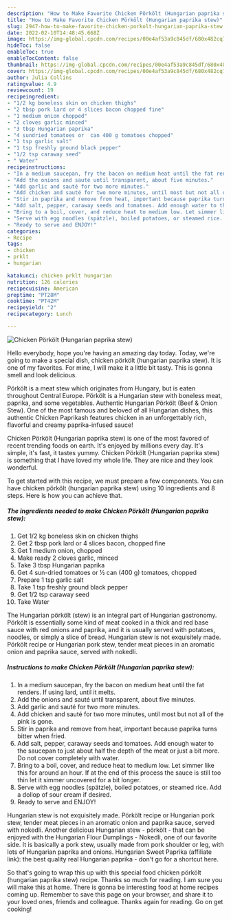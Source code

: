 ```yaml
---
description: "How to Make Favorite Chicken Pörkölt (Hungarian paprika stew)"
title: "How to Make Favorite Chicken Pörkölt (Hungarian paprika stew)"
slug: 2947-how-to-make-favorite-chicken-porkolt-hungarian-paprika-stew
date: 2022-02-10T14:48:45.668Z
image: https://img-global.cpcdn.com/recipes/00e4af53a9c845df/680x482cq70/chicken-porkolt-hungarian-paprika-stew-recipe-main-photo.jpg
hideToc: false
enableToc: true
enableTocContent: false
thumbnail: https://img-global.cpcdn.com/recipes/00e4af53a9c845df/680x482cq70/chicken-porkolt-hungarian-paprika-stew-recipe-main-photo.jpg
cover: https://img-global.cpcdn.com/recipes/00e4af53a9c845df/680x482cq70/chicken-porkolt-hungarian-paprika-stew-recipe-main-photo.jpg
author: Julia Collins
ratingvalue: 4.9
reviewcount: 19
recipeingredient:
- "1/2 kg boneless skin on chicken thighs"
- "2 tbsp pork lard or 4 slices bacon chopped fine"
- "1 medium onion chopped"
- "2 cloves garlic minced"
- "3 tbsp Hungarian paprika"
- "4 sundried tomatoes or  can 400 g tomatoes chopped"
- "1 tsp garlic salt"
- "1 tsp freshly ground black pepper"
- "1/2 tsp caraway seed"
- " Water"
recipeinstructions:
- "In a medium saucepan, fry the bacon on medium heat until the fat renders. If using lard, until it melts."
- "Add the onions and sauté until transparent, about five minutes."
- "Add garlic and sauté for two more minutes."
- "Add chicken and sauté for two more minutes, until most but not all of the pink is gone."
- "Stir in paprika and remove from heat, important because paprika turns bitter when fried."
- "Add salt, pepper, caraway seeds and tomatoes. Add enough water to the saucepan to just about half the depth of the meat or just a bit more. Do not cover completely with water."
- "Bring to a boil, cover, and reduce heat to medium low. Let simmer like this for around an hour. If at the end of this process the sauce is still too thin let it simmer uncovered for a bit longer."
- "Serve with egg noodles (spätzle), boiled potatoes, or steamed rice. Add a dollop of sour cream if desired."
- "Ready to serve and ENJOY!"
categories:
- Recipe
tags:
- chicken
- prklt
- hungarian

katakunci: chicken prklt hungarian 
nutrition: 126 calories
recipecuisine: American
preptime: "PT28M"
cooktime: "PT42M"
recipeyield: "2"
recipecategory: Lunch

---
```



![Chicken Pörkölt (Hungarian paprika stew)](https://img-global.cpcdn.com/recipes/00e4af53a9c845df/680x482cq70/chicken-porkolt-hungarian-paprika-stew-recipe-main-photo.jpg)

Hello everybody, hope you're having an amazing day today. Today, we're going to make a special dish, chicken pörkölt (hungarian paprika stew). It is one of my favorites. For mine, I will make it a little bit tasty. This is gonna smell and look delicious.

Pörkölt is a meat stew which originates from Hungary, but is eaten throughout Central Europe. Pörkölt is a Hungarian stew with boneless meat, paprika, and some vegetables. Authentic Hungarian Pörkölt (Beef &amp; Onion Stew). One of the most famous and beloved of all Hungarian dishes, this authentic Chicken Paprikash features chicken in an unforgettably rich, flavorful and creamy paprika-infused sauce!

Chicken Pörkölt (Hungarian paprika stew) is one of the most favored of recent trending foods on earth. It's enjoyed by millions every day. It's simple, it's fast, it tastes yummy. Chicken Pörkölt (Hungarian paprika stew) is something that I have loved my whole life. They are nice and they look wonderful.


To get started with this recipe, we must prepare a few components. You can have chicken pörkölt (hungarian paprika stew) using 10 ingredients and 8 steps. Here is how you can achieve that.

<!--inarticleads1-->

##### The ingredients needed to make Chicken Pörkölt (Hungarian paprika stew):

1. Get 1/2 kg boneless skin on chicken thighs
1. Get 2 tbsp pork lard or 4 slices bacon, chopped fine
1. Get 1 medium onion, chopped
1. Make ready 2 cloves garlic, minced
1. Take 3 tbsp Hungarian paprika
1. Get 4 sun-dried tomatoes or ½ can (400 g) tomatoes, chopped
1. Prepare 1 tsp garlic salt
1. Take 1 tsp freshly ground black pepper
1. Get 1/2 tsp caraway seed
1. Take  Water


The Hungarian pörkölt (stew) is an integral part of Hungarian gastronomy. Pörkölt is essentially some kind of meat cooked in a thick and red base sauce with red onions and paprika, and it is usually served with potatoes, noodles, or simply a slice of bread. Hungarian stew is not exquisitely made. Pörkölt recipe or Hungarian pork stew, tender meat pieces in an aromatic onion and paprika sauce, served with nokedli. 

<!--inarticleads2-->

##### Instructions to make Chicken Pörkölt (Hungarian paprika stew):

1. In a medium saucepan, fry the bacon on medium heat until the fat renders. If using lard, until it melts.
1. Add the onions and sauté until transparent, about five minutes.
1. Add garlic and sauté for two more minutes.
1. Add chicken and sauté for two more minutes, until most but not all of the pink is gone.
1. Stir in paprika and remove from heat, important because paprika turns bitter when fried.
1. Add salt, pepper, caraway seeds and tomatoes. Add enough water to the saucepan to just about half the depth of the meat or just a bit more. Do not cover completely with water.
1. Bring to a boil, cover, and reduce heat to medium low. Let simmer like this for around an hour. If at the end of this process the sauce is still too thin let it simmer uncovered for a bit longer.
1. Serve with egg noodles (spätzle), boiled potatoes, or steamed rice. Add a dollop of sour cream if desired.
1. Ready to serve and ENJOY!

Hungarian stew is not exquisitely made. Pörkölt recipe or Hungarian pork stew, tender meat pieces in an aromatic onion and paprika sauce, served with nokedli. Another delicious Hungarian stew - pörkölt - that can be enjoyed with the Hungarian Flour Dumplings - Nokedli, one of our favorite side. It is basically a pork stew, usually made from pork shoulder or leg, with lots of Hungarian paprika and onions. Hungarian Sweet Paprika (affiliate link): the best quality real Hungarian paprika - don&#39;t go for a shortcut here. 

So that's going to wrap this up with this special food chicken pörkölt (hungarian paprika stew) recipe. Thanks so much for reading. I am sure you will make this at home. There is gonna be interesting food at home recipes coming up. Remember to save this page on your browser, and share it to your loved ones, friends and colleague. Thanks again for reading. Go on get cooking!
